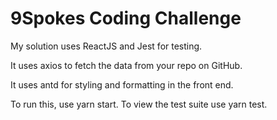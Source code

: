 # 9Spokes Coding Challenge
My solution uses ReactJS and Jest for testing.

It uses axios to fetch the data from your repo on GitHub.

It uses antd for styling and formatting in the front end.

To run this, use yarn start.
To view the test suite use yarn test.